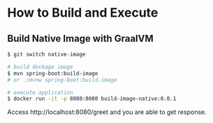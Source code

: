 # How to Build and Execute


## Build Native Image with GraalVM


```bash
$ git switch native-image

# build dockage image
$ mvn spring-boot:build-image
# or ./mvnw spring-boot:build-image

# execute application
$ docker run -it -p 8080:8080 build-image-native:0.0.1
```

Access http://localhost:8080/greet and you are able to get response.